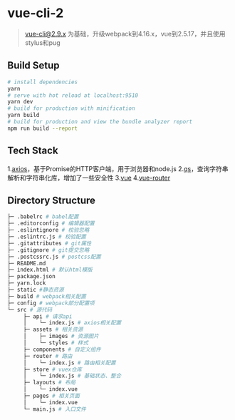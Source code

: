 # vue-cli-2
> vue-cli@2.9.x 为基础，升级webpack到4.16.x，vue到2.5.17，并且使用stylus和pug

## Build Setup
``` bash
# install dependencies
yarn
# serve with hot reload at localhost:9510
yarn dev
# build for production with minification
yarn build
# build for production and view the bundle analyzer report
npm run build --report
```

## Tech Stack
1.[axios](https://github.com/axios/axios)，基于Promise的HTTP客户端，用于浏览器和node.js
2.[qs](https://github.com/ljharb/qs)，查询字符串解析和字符串化库，增加了一些安全性
3.[vue](https://cn.vuejs.org)
4.[vue-router](https://router.vuejs.org/zh)

## Directory Structure
```bash
├─ .babelrc # babel配置
├─ .editorconfig # 编辑器配置
├─ .eslintignore # 校验忽略
├─ .eslintrc.js # 校验配置
├─ .gitattributes # git属性
├─ .gitignore # git提交忽略
├─ .postcssrc.js # postcss配置
├─ README.md
├─ index.html # 默认html模版
├─ package.json
├─ yarn.lock
├─ static #静态资源
├─ build # webpack相关配置
├─ config # webpack部分配置项
└─ src # 源代码
     ├─ api # 请求api
     │    └─ index.js # axios相关配置
     ├─ assets # 相关资源
     │    ├─ images # 资源图片
     │    └─ styles # 样式
     ├─ components # 自定义组件
     ├─ router # 路由
     │    └─ index.js # 路由相关配置
     ├─ store # vuex仓库
     │    └─ index.js # 基础状态、整合
     ├─ layouts # 布局
     │    └─ index.vue
     ├─ pages # 相关页面
     │    └─ index.vue
     └─ main.js # 入口文件
```
